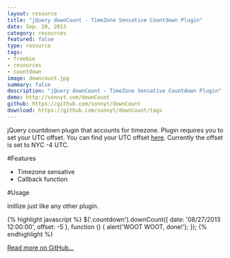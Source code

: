 ```yaml
---
layout: resource
title: "jQuery downCount - TimeZone Sensative Countdown Plugin"
date: Sep. 20, 2013
category: resources
featured: false
type: resource
tags:
- freebie
- resources
- countdown
image: downcount.jpg
summary: false
description: "jQuery downCount - TimeZone Sensative Countdown Plugin"
demo: http://sonnyt.com/downCount
github: https://github.com/sonnyt/downCount
download: https://github.com/sonnyt/downCount/tags
---
```


jQuery countdown plugin that accounts for timezone. Plugin requires you to set your UTC offset. You can find your UTC offset [here](http://www.timeanddate.com/library/abbreviations/timezones/). Currently the offset is set to NYC -4 UTC.

#Features

- Timezone sensative
- Callback function

#Usage

Initlize just like any other plugin.

{% highlight javascript %}
	$('.countdown').downCount({
	    date: '08/27/2013 12:00:00',
	    offset: -5
	}, function () {
	    alert('WOOT WOOT, done!');
	});
{% endhighlight %}

[Read more on GitHub...](https://github.com/sonnyt/downCount)